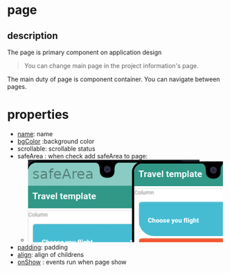 # page 

## description

The page is primary component on application design

> You can change main page in the project information's page.

The main duty of page is component container.
You can navigate between pages.

# properties

-  [name](/properties/name.md): name
- [bgColor](/properties/color.md/) :background color
- scrollable: scrollable status
- safeArea : when check add safeArea to page:
    - ![alt text](/assets/images/properties/safeArea.png)
- [padding](/properties/padding.md): padding
- [align](/properties/align.md): align of childrens
- [onShow](/events.md) : events run when page show
